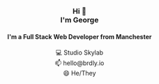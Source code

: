 <h3 align="center">Hi 👋<br>I'm George</h3>

<h4 align="center">I'm a Full Stack Web Developer from Manchester</h4>

<p align="center">
  💻 Studio Skylab<br/>
  📫 hello@brdly.io<br/>
  😄 He/They
</p>
